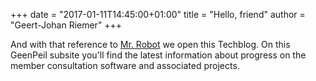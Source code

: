 +++
date = "2017-01-11T14:45:00+01:00"
title = "Hello, friend"
author = "Geert-Johan Riemer"
+++

And with that reference to [Mr. Robot](https://en.wikipedia.org/wiki/Eps1.0_hellofriend.mov) we open this Techblog. On this GeenPeil subsite you'll find the latest information about progress on the member consultation software and associated projects.

 <!--more-->
